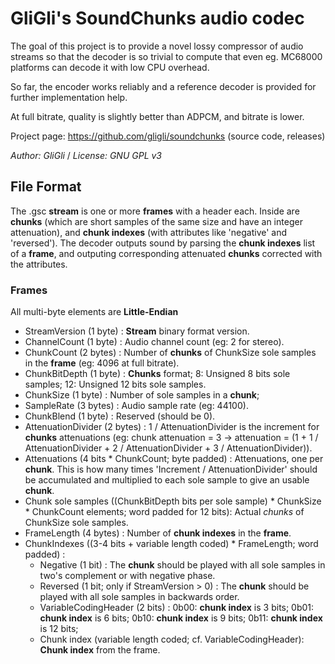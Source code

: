 # GliGli's SoundChunks audio codec

The goal of this project is to provide a novel lossy compressor of audio streams so that the decoder is so trivial to compute that even eg. MC68000 platforms can decode it with low CPU overhead.

So far, the encoder works reliably and a reference decoder is provided for further implementation help.

At full bitrate, quality is slightly better than ADPCM, and bitrate is lower.

Project page: https://github.com/gligli/soundchunks (source code, releases)

_Author: GliGli_ / _License: GNU GPL v3_

## File Format

The .gsc **stream** is one or more **frames** with a header each. Inside are **chunks** (which are short samples of the same size and have an integer attenuation), and **chunk indexes** (with attributes like 'negative' and 'reversed').
The decoder outputs sound by parsing the **chunk indexes** list of a **frame**, and outputing corresponding attenuated **chunks** corrected with the attributes.

### Frames
All multi-byte elements are **Little-Endian**
- StreamVersion (1 byte) : **Stream** binary format version.
- ChannelCount (1 byte) : Audio channel count (eg: 2 for stereo).
- ChunkCount (2 bytes) : Number of **chunks** of ChunkSize sole samples in the **frame** (eg: 4096 at full bitrate).
- ChunkBitDepth (1 byte) : **Chunks** format; 8: Unsigned 8 bits sole samples; 12: Unsigned 12 bits sole samples.
- ChunkSize (1 byte) : Number of sole samples in a **chunk**;
- SampleRate (3 bytes) : Audio sample rate (eg: 44100).
- ChunkBlend (1 byte) : Reserved (should be 0).
- AttenuationDivider (2 bytes) : 1 / AttenuationDivider is the increment for **chunks** attenuations (eg: chunk attenuation = 3 -> attenuation = (1 + 1 / AttenuationDivider + 2 / AttenuationDivider + 3 / AttenuationDivider)).
- Attenuations (4 bits * ChunkCount; byte padded) : Attenuations, one per **chunk**. This is how many times 'Increment / AttenuationDivider' should be accumulated and multiplied to each sole sample to give an usable **chunk**.
- Chunk sole samples ((ChunkBitDepth bits per sole sample) * ChunkSize * ChunkCount elements; word padded for 12 bits): Actual *chunks* of ChunkSize sole samples.
- FrameLength (4 bytes) : Number of **chunk indexes** in the **frame**.
- ChunkIndexes ((3-4 bits + variable length coded) * FrameLength; word padded) : 
  * Negative (1 bit) : The **chunk** should be played with all sole samples in two's complement or with negative phase.
  * Reversed (1 bit; only if StreamVersion > 0) : The **chunk** should be played with all sole samples in backwards order.
  * VariableCodingHeader (2 bits) : 0b00: **chunk index** is 3 bits; 0b01: **chunk index** is 6 bits; 0b10: **chunk index** is 9 bits; 0b11: **chunk index** is 12 bits; 
  * Chunk index (variable length coded; cf. VariableCodingHeader): **Chunk index** from the frame.
